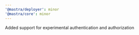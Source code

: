 ```yaml
---
'@mastra/deployer': minor
'@mastra/core': minor
---
```


Added support for experimental authentication and authorization
